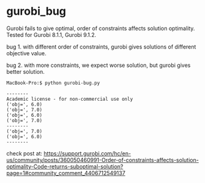 # gurobi_bug
Gurobi fails to give optimal, order of constraints affects solution optimality.  Tested for Gurobi 8.1.1, Gurobi 9.1.2.

bug 1. with different order of constraints, gurobi gives solutions of different objective value.

bug 2. with more constraints, we expect worse solution, but gurobi gives better solution.

```
MacBook-Pro:$ python gurobi-bug.py 

--------
Academic license - for non-commercial use only
('obj=', 6.0)
('obj=', 7.0)
('obj=', 6.0)
('obj=', 7.0)
--------
('obj=', 7.0)
('obj=', 6.0)
--------

```

check post at: https://support.gurobi.com/hc/en-us/community/posts/360050460991-Order-of-constraints-affects-solution-optimality-Code-returns-suboptimal-solution?page=1#community_comment_4406712549137

